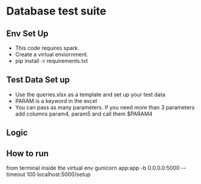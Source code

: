 # Database test suite

## Env Set Up
* This code requires spark.
* Create a virtual enviornment.  
* pip install -r requirements.txt

## Test Data Set up
* Use the queries.xlsx as a template and set up your test data  
* PARAM is a keyword in the excel  
* You can pass as many parameters. If you need more than 3 parameters add columns param4, param5 and call them $PARAM4  


## Logic


 
## How to run
from terminal inside the virtual env 
gunicorn app:app -b 0.0.0.0:5000 --timeout 100
localhost:5000/setup

